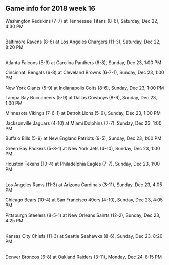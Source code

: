 ## Game info for 2018 week 16
Washington Redskins (7-7) at Tennessee Titans (8-6), Saturday, Dec 22, 4:30 PM

<br/>Baltimore Ravens (8-6) at Los Angeles Chargers (11-3), Saturday, Dec 22, 8:20 PM

<br/>Atlanta Falcons (5-9) at Carolina Panthers (6-8), Sunday, Dec 23, 1:00 PM

Cincinnati Bengals (6-8) at Cleveland Browns (6-7-1), Sunday, Dec 23, 1:00 PM

New York Giants (5-9) at Indianapolis Colts (8-6), Sunday, Dec 23, 1:00 PM

Tampa Bay Buccaneers (5-9) at Dallas Cowboys (8-6), Sunday, Dec 23, 1:00 PM

Minnesota Vikings (7-6-1) at Detroit Lions (5-9), Sunday, Dec 23, 1:00 PM

Jacksonville Jaguars (4-10) at Miami Dolphins (7-7), Sunday, Dec 23, 1:00 PM

Buffalo Bills (5-9) at New England Patriots (9-5), Sunday, Dec 23, 1:00 PM

Green Bay Packers (5-8-1) at New York Jets (4-10), Sunday, Dec 23, 1:00 PM

Houston Texans (10-4) at Philadelphia Eagles (7-7), Sunday, Dec 23, 1:00 PM

<br/>Los Angeles Rams (11-3) at Arizona Cardinals (3-11), Sunday, Dec 23, 4:05 PM

Chicago Bears (10-4) at San Francisco 49ers (4-10), Sunday, Dec 23, 4:05 PM

Pittsburgh Steelers (8-5-1) at New Orleans Saints (12-2), Sunday, Dec 23, 4:25 PM

<br/>Kansas City Chiefs (11-3) at Seattle Seahawks (8-6), Sunday, Dec 23, 8:20 PM

<br/>Denver Broncos (6-8) at Oakland Raiders (3-11), Monday, Dec 24, 8:15 PM

